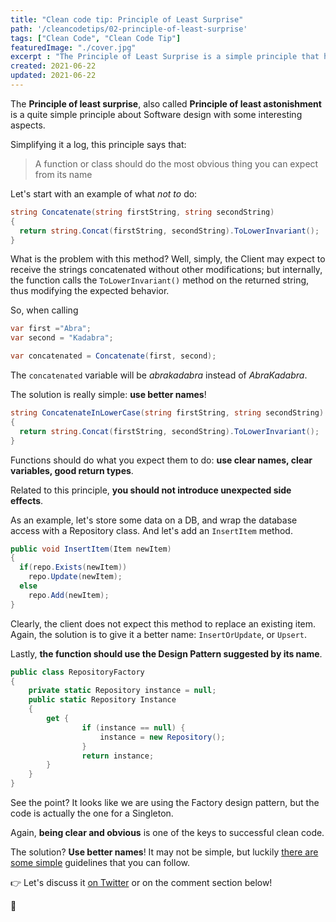 ```yaml
---
title: "Clean code tip: Principle of Least Surprise"
path: '/cleancodetips/02-principle-of-least-surprise'
tags: ["Clean Code", "Clean Code Tip"]
featuredImage: "./cover.jpg"
excerpt : "The Principle of Least Surprise is a simple principle that helps you writing clear, obvious code: this helps other developers foresee what a component does without worrying of unexpected behaviors."
created: 2021-06-22
updated: 2021-06-22
---
```



The __Principle of least surprise__, also called __Principle of least astonishment__ is a quite simple principle about Software design with some interesting aspects.

Simplifying it a log, this principle says that:

> A function or class should do the most obvious thing you can expect from its name

Let's start with an example of what _not to_ do:

```cs
string Concatenate(string firstString, string secondString) 
{
  return string.Concat(firstString, secondString).ToLowerInvariant();
}
```

What is the problem with this method? Well, simply, the Client may expect to receive the strings concatenated without other modifications; but internally, the function calls the `ToLowerInvariant()` method on the returned string, thus modifying the expected behavior.

So, when calling

```cs
var first ="Abra";
var second = "Kadabra";

var concatenated = Concatenate(first, second);
```

The `concatenated` variable will be _abrakadabra_ instead of _AbraKadabra_.

The solution is really simple: __use better names__!

```cs
string ConcatenateInLowerCase(string firstString, string secondString) 
{
  return string.Concat(firstString, secondString).ToLowerInvariant();
}
```

Functions should do what you expect them to do: __use clear names, clear variables, good return types__.

Related to this principle, __you should not introduce unexpected side effects__.

As an example, let's store some data on a DB, and wrap the database access with a Repository class. And let's add an `InsertItem` method.

```cs
public void InsertItem(Item newItem)
{
  if(repo.Exists(newItem))
    repo.Update(newItem);
  else
    repo.Add(newItem);
}
```

Clearly, the client does not expect this method to replace an existing item. Again, the solution is to give it a better name: `InsertOrUpdate`, or `Upsert`.

Lastly, __the function should use the Design Pattern suggested by its name__.

```cs
public class RepositoryFactory 
{  
    private static Repository instance = null;  
    public static Repository Instance 
    {  
        get {  
                if (instance == null) {  
                    instance = new Repository();  
                }  
                return instance;  
        }  
    }  
} 
```

See the point? It looks like we are using the Factory design pattern, but the code is actually the one for a Singleton.

Again, __being clear and obvious__ is one of the keys to successful clean code.

The solution? __Use better names__! It may not be simple, but luckily [there are some simple](./01-choose-meaningful-names "Clean code tip: How to choose meaningful names?") guidelines that you can follow.

👉 Let's discuss it [on Twitter](https://twitter.com/BelloneDavide/status/1337454097616822274) or on the comment section below!

🐧